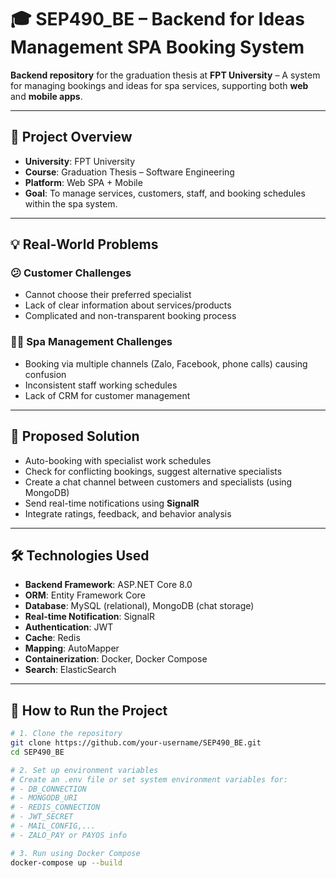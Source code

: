 # 🎓 SEP490_BE – Backend for Ideas Management SPA Booking System

**Backend repository** for the graduation thesis at **FPT University** – A system for managing bookings and ideas for spa services, supporting both **web** and **mobile apps**.

---

## 📌 Project Overview

- **University**: FPT University  
- **Course**: Graduation Thesis – Software Engineering  
- **Platform**: Web SPA + Mobile  
- **Goal**: To manage services, customers, staff, and booking schedules within the spa system.

---

## 💡 Real-World Problems

### 😕 Customer Challenges
- Cannot choose their preferred specialist
- Lack of clear information about services/products
- Complicated and non-transparent booking process

### 🧑‍💼 Spa Management Challenges
- Booking via multiple channels (Zalo, Facebook, phone calls) causing confusion
- Inconsistent staff working schedules
- Lack of CRM for customer management

---

## 🚀 Proposed Solution

- Auto-booking with specialist work schedules
- Check for conflicting bookings, suggest alternative specialists
- Create a chat channel between customers and specialists (using MongoDB)
- Send real-time notifications using **SignalR**
- Integrate ratings, feedback, and behavior analysis

---

## 🛠️ Technologies Used

- **Backend Framework**: ASP.NET Core 8.0
- **ORM**: Entity Framework Core
- **Database**: MySQL (relational), MongoDB (chat storage)
- **Real-time Notification**: SignalR
- **Authentication**: JWT
- **Cache**: Redis
- **Mapping**: AutoMapper
- **Containerization**: Docker, Docker Compose
- **Search**: ElasticSearch


---

## 🧪 How to Run the Project

```bash
# 1. Clone the repository
git clone https://github.com/your-username/SEP490_BE.git
cd SEP490_BE

# 2. Set up environment variables
# Create an .env file or set system environment variables for:
# - DB_CONNECTION
# - MONGODB_URI
# - REDIS_CONNECTION
# - JWT_SECRET
# - MAIL_CONFIG,...
# - ZALO_PAY or PAYOS info

# 3. Run using Docker Compose
docker-compose up --build
